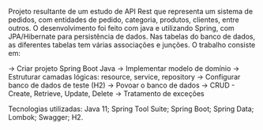 Projeto resultante de um estudo de API Rest que representa um sistema de pedidos, com entidades de pedido, categoria, produtos, clientes, entre outros. O desenvolvimento foi feito com java e utilizando Spring, com JPA/Hibernate para persistência de dados. Nas tabelas do banco de dados, as diferentes tabelas tem várias associações e junções. O trabalho consiste em:

-> Criar projeto Spring Boot Java -> Implementar modelo de domínio -> Estruturar camadas lógicas: resource, service, repository -> Configurar banco de dados de teste (H2) -> Povoar o banco de dados -> CRUD - Create, Retrieve, Update, Delete -> Tratamento de exceções

Tecnologias utilizadas: Java 11; Spring Tool Suite; Spring Boot; Spring Data; Lombok; Swagger; H2.
